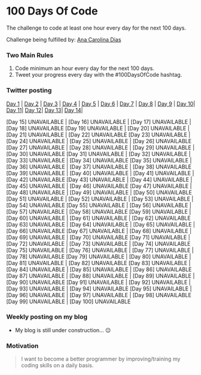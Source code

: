 # 100 Days Of Code
The challenge to code at least one hour every day for the next 100 days.

Challenge being fulfilled by: [Ana Carolina Dias](https://github.com/linasdias/)

### Two Main Rules
1.  Code minimum an hour every day for the next 100 days.
2.  Tweet your progress every day with the #100DaysOfCode hashtag.

### Twitter posting
[Day 1](https://twitter.com/linasdias/status/1130237925181009920) | [Day 2](https://twitter.com/linasdias/status/1130237928972652544) | [Day 3](https://twitter.com/linasdias/status/1130237932638482432) | [Day 4](https://twitter.com/linasdias/status/1130237936564408321) | [Day 5](https://twitter.com/linasdias/status/1130237939022204928) | [Day 6](https://twitter.com/linasdias/status/1130237941408817157) | [Day 7](https://twitter.com/linasdias/status/1130237945263337472) | [Day 8](https://twitter.com/linasdias/status/1130237948547538944) | [Day 9](https://twitter.com/linasdias/status/1130237954079842304) | [Day 10](https://twitter.com/linasdias/status/1130237958425141249)| [Day 11](https://twitter.com/linasdias/status/1130237960639647744)| [Day 12](https://twitter.com/linasdias/status/1130237963537920002)| [Day 13](https://twitter.com/linasdias/status/1130237965865771009)| [Day 14](https://twitter.com/linasdias/status/1130237970039136262)|


[Day 15] UNAVAILABLE | [Day 16] UNAVAILABLE | [Day 17] UNAVAILABLE | [Day 18] UNAVAILABLE
[Day 19] UNAVAILABLE | [Day 20] UNAVAILABLE | [Day 21] UNAVAILABLE | [Day 22] UNAVAILABLE
[Day 23] UNAVAILABLE | [Day 24] UNAVAILABLE | [Day 25] UNAVAILABLE | [Day 26] UNAVAILABLE
[Day 27] UNAVAILABLE | [Day 28] UNAVAILABLE | [Day 29] UNAVAILABLE | [Day 30] UNAVAILABLE
[Day 31] UNAVAILABLE | [Day 32] UNAVAILABLE | [Day 33] UNAVAILABLE | [Day 34] UNAVAILABLE
[Day 35] UNAVAILABLE | [Day 36] UNAVAILABLE | [Day 37] UNAVAILABLE | [Day 38] UNAVAILABLE
[Day 39] UNAVAILABLE | [Day 40] UNAVAILABLE | [Day 41] UNAVAILABLE | [Day 42] UNAVAILABLE
[Day 43] UNAVAILABLE | [Day 44] UNAVAILABLE | [Day 45] UNAVAILABLE | [Day 46] UNAVAILABLE
[Day 47] UNAVAILABLE | [Day 48] UNAVAILABLE | [Day 49] UNAVAILABLE | [Day 50] UNAVAILABLE
[Day 51] UNAVAILABLE | [Day 52] UNAVAILABLE | [Day 53] UNAVAILABLE | [Day 54] UNAVAILABLE
[Day 55] UNAVAILABLE | [Day 56] UNAVAILABLE | [Day 57] UNAVAILABLE | [Day 58] UNAVAILABLE
[Day 59] UNAVAILABLE | [Day 60] UNAVAILABLE | [Day 61] UNAVAILABLE | [Day 62] UNAVAILABLE
[Day 63] UNAVAILABLE | [Day 64] UNAVAILABLE | [Day 65] UNAVAILABLE | [Day 66] UNAVAILABLE
[Day 67] UNAVAILABLE | [Day 68] UNAVAILABLE | [Day 69] UNAVAILABLE | [Day 70] UNAVAILABLE
[Day 71] UNAVAILABLE | [Day 72] UNAVAILABLE | [Day 73] UNAVAILABLE | [Day 74] UNAVAILABLE
[Day 75] UNAVAILABLE | [Day 76] UNAVAILABLE | [Day 77] UNAVAILABLE | [Day 78] UNAVAILABLE
[Day 79] UNAVAILABLE | [Day 80] UNAVAILABLE | [Day 81] UNAVAILABLE | [Day 82] UNAVAILABLE
[Day 83] UNAVAILABLE | [Day 84] UNAVAILABLE | [Day 85] UNAVAILABLE | [Day 86] UNAVAILABLE
[Day 87] UNAVAILABLE | [Day 88] UNAVAILABLE | [Day 89] UNAVAILABLE | [Day 90] UNAVAILABLE
[Day 91] UNAVAILABLE | [Day 92] UNAVAILABLE | [Day 93] UNAVAILABLE | [Day 94] UNAVAILABLE
[Day 95] UNAVAILABLE | [Day 96] UNAVAILABLE | [Day 97] UNAVAILABLE | [Day 98] UNAVAILABLE
[Day 99] UNAVAILABLE | [Day 100] UNAVAILABLE

### Weekly posting on my blog
- My blog is still under construction... :neutral_face:

### Motivation

> I want to become a better programmer by improving/training my coding skills on a daily basis.

